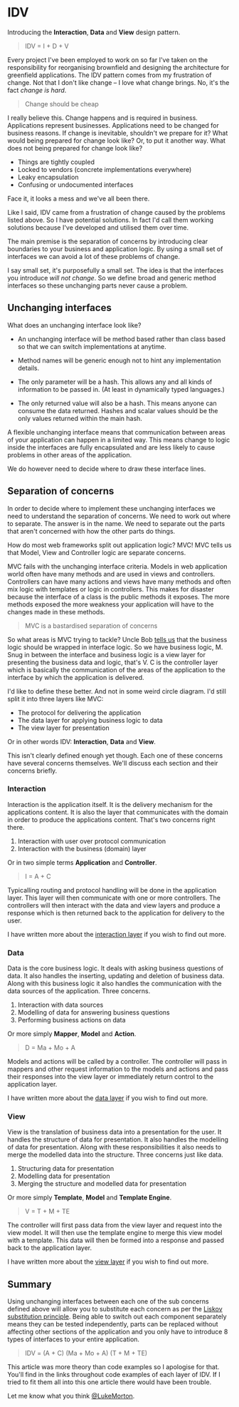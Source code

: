 # IDV

Introducing the **Interaction**, **Data** and **View**
design pattern.

> IDV = I + D + V

Every project I've been employed to work on so far I've taken
on the responsibility for reorganising brownfield and
designing the architecture for greenfield applications. The
IDV pattern comes from my frustration of change. Not that I
don't like change – I love what change brings. No, it's the
fact *change is hard*.

> Change should be cheap

I really believe this. Change happens and is required in
business. Applications represent businesses. Applications need
to be changed for business reasons. If change is inevitable,
shouldn't we prepare for it? What would being prepared for
change look like? Or, to put it another way. What does not
being prepared for change look like?

 - Things are tightly coupled
 - Locked to vendors (concrete implementations everywhere)
 - Leaky encapsulation
 - Confusing or undocumented interfaces

Face it, it looks a mess and we've all been there.

Like I said, IDV came from a frustration of change caused by
the problems listed above. So I have potential solutions. In
fact I'd call them working solutions because I've developed
and utilised them over time.

The main premise is the separation of concerns by introducing
clear boundaries to your business and application logic. By
using a small set of interfaces we can avoid a lot of these
problems of change.

I say small set, it's purposefully a small set. The idea is
that the interfaces you introduce *will not change*. So we
define broad and generic method interfaces so these unchanging
parts never cause a problem.

## Unchanging interfaces

What does an unchanging interface look like?

 - An unchanging interface will be method based rather than
   class based so that we can switch implementations at
   anytime.

 - Method names will be generic enough not to hint any
   implementation details.

 - The only parameter will be a hash. This allows any and all
   kinds of information to be passed in. (At least in
   dynamically typed languages.)

 - The only returned value will also be a hash. This means
   anyone can consume the data returned. Hashes and scalar
   values should be the only values returned within the main
   hash.

A flexible unchanging interface means that communication
between areas of your application can happen in a limited way.
This means change to logic inside the interfaces are fully
encapsulated and are less likely to cause problems in other
areas of the application.

We do however need to decide where to draw these interface
lines.

## Separation of concerns

In order to decide where to implement these unchanging
interfaces we need to understand the separation of concerns.
We need to work out where to separate. The answer is in the
name. We need to separate out the parts that aren't concerned
with how the other parts do things.

How do most web frameworks split out application logic? MVC!
MVC tells us that Model, View and Controller logic are
separate concerns.

MVC fails with the unchanging interface criteria.
Models in web application world often have many methods and
are used in views and controllers. Controllers can have many
actions and views have many methods and often mix logic with
templates or logic in controllers. This makes for disaster
because the interface of a class is the public methods it
exposes. The more methods exposed the more weakness your
application will have to the changes made in these methods.

> MVC is a bastardised separation of concerns

So what areas is MVC trying to tackle? Uncle Bob [tells us][1]
that the business logic should be wrapped in interface logic.
So we have business logic, M. Snug in between the interface
and business logic is a view layer for presenting the business
data and logic, that's V. C is the controller layer which
is basically the communication of the areas of the application
to the interface by which the application is delivered.

I'd like to define these better. And not in some weird circle
diagram. I'd still split it into three layers like MVC:

 - The protocol for delivering the application
 - The data layer for applying business logic to data
 - The view layer for presentation

Or in other words IDV: **Interaction**, **Data** and **View**.

This isn't clearly defined enough yet though. Each one of
these concerns have several concerns themselves. We'll discuss
each section and their concerns briefly.

### Interaction

Interaction is the application itself. It is the delivery
mechanism for the applications content. It is also the
layer that communicates with the domain in order to produce
the applications content. That's two concerns right there.

 1. Interaction with user over protocol communication
 2. Interaction with the business (domain) layer

Or in two simple terms **Application** and **Controller**.

> I = A + C

Typicalling routing and protocol handling will be done in the
application layer. This layer will then communicate with one
or more controllers. The controllers will then interact with
the data and view layers and produce a response which is then
returned back to the application for delivery to the user.

I have written more about the [interaction layer][2] if you
wish to find out more.

### Data

Data is the core business logic. It deals with asking business
questions of data. It also handles the inserting, updating and
deletion of business data. Along with this business logic it
also handles the communication with the data sources of the
application. Three concerns.

 1. Interaction with data sources
 2. Modelling of data for answering business questions
 3. Performing business actions on data

Or more simply **Mapper**, **Model** and **Action**.

> D = Ma + Mo + A

Models and actions will be called by a controller. The
controller will pass in mappers and other request information
to the models and actions and pass their responses into the
view layer or immediately return control to the application
layer.

I have written more about the [data layer][3] if you wish to
find out more.

### View

View is the translation of business data into a presentation
for the user. It handles the structure of data for
presentation. It also handles the modelling of data for
presentation. Along with these responsibilities it also needs
to merge the modelled data into the structure. Three concerns
just like data.

 1. Structuring data for presentation
 2. Modelling data for presentation
 3. Merging the structure and modelled data for presentation

Or more simply **Template**, **Model** and
**Template Engine**.

> V = T + M + TE

The controller will first pass data from the view layer and
request into the view model. It will then use the template
engine to merge this view model with a template. This data
will then be formed into a response and passed back to the
application layer.

I have written more about the [view layer][4] if you wish to
find out more.

## Summary

Using unchanging interfaces between each one of the sub
concerns defined above will allow you to substitute each
concern as per the [Liskov substitution principle][5]. Being
able to switch out each component separately means they can
be tested independently, parts can be replaced without
affecting other sections of the application and you only have
to introduce 8 types of interfaces to your entire application.

> IDV = (A + C) (Ma + Mo + A) (T + M + TE)

This article was more theory than code examples so I apologise
for that. You'll find in the links throughout code examples of
each layer of IDV. If I tried to fit them all into this one
article there would have been trouble.

Let me know what you think [@LukeMorton][6].

[1]: http://blog.8thlight.com/uncle-bob/2012/08/13/the-clean-architecture.html
[2]: /thoughts/2013-09-26-interaction
[3]: /thoughts/2013-09-25-data
[4]: /thoughts/2013-09-24-views
[5]: http://en.wikipedia.org/wiki/Liskov_substitution_principle
[6]: https://twitter.com/LukeMorton
